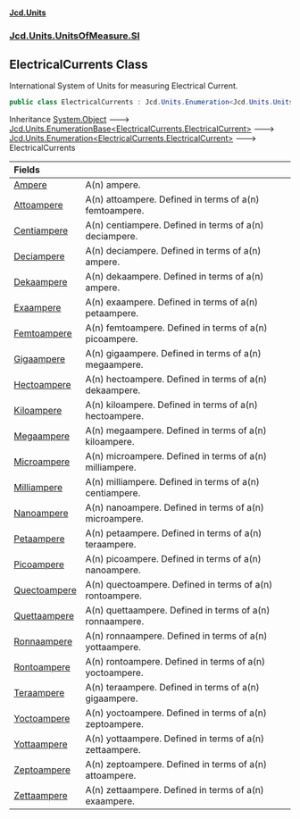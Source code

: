 #### [Jcd.Units](index.md 'index')
### [Jcd.Units.UnitsOfMeasure.SI](Jcd.Units.UnitsOfMeasure.SI.md 'Jcd.Units.UnitsOfMeasure.SI')

## ElectricalCurrents Class

International System of Units for measuring Electrical Current.

```csharp
public class ElectricalCurrents : Jcd.Units.Enumeration<Jcd.Units.UnitsOfMeasure.SI.ElectricalCurrents, Jcd.Units.UnitTypes.ElectricalCurrent>
```

Inheritance [System.Object](https://docs.microsoft.com/en-us/dotnet/api/System.Object 'System.Object') &#129106; [Jcd.Units.EnumerationBase&lt;](Jcd.Units.EnumerationBase_TEnumeration,T_.md 'Jcd.Units.EnumerationBase<TEnumeration,T>')[ElectricalCurrents](Jcd.Units.UnitsOfMeasure.SI.ElectricalCurrents.md 'Jcd.Units.UnitsOfMeasure.SI.ElectricalCurrents')[,](Jcd.Units.EnumerationBase_TEnumeration,T_.md 'Jcd.Units.EnumerationBase<TEnumeration,T>')[ElectricalCurrent](Jcd.Units.UnitTypes.ElectricalCurrent.md 'Jcd.Units.UnitTypes.ElectricalCurrent')[&gt;](Jcd.Units.EnumerationBase_TEnumeration,T_.md 'Jcd.Units.EnumerationBase<TEnumeration,T>') &#129106; [Jcd.Units.Enumeration&lt;](Jcd.Units.Enumeration_TEnumeration,T_.md 'Jcd.Units.Enumeration<TEnumeration,T>')[ElectricalCurrents](Jcd.Units.UnitsOfMeasure.SI.ElectricalCurrents.md 'Jcd.Units.UnitsOfMeasure.SI.ElectricalCurrents')[,](Jcd.Units.Enumeration_TEnumeration,T_.md 'Jcd.Units.Enumeration<TEnumeration,T>')[ElectricalCurrent](Jcd.Units.UnitTypes.ElectricalCurrent.md 'Jcd.Units.UnitTypes.ElectricalCurrent')[&gt;](Jcd.Units.Enumeration_TEnumeration,T_.md 'Jcd.Units.Enumeration<TEnumeration,T>') &#129106; ElectricalCurrents

| Fields | |
| :--- | :--- |
| [Ampere](Jcd.Units.UnitsOfMeasure.SI.ElectricalCurrents.Ampere.md 'Jcd.Units.UnitsOfMeasure.SI.ElectricalCurrents.Ampere') | A(n) ampere. |
| [Attoampere](Jcd.Units.UnitsOfMeasure.SI.ElectricalCurrents.Attoampere.md 'Jcd.Units.UnitsOfMeasure.SI.ElectricalCurrents.Attoampere') | A(n) attoampere. Defined in terms of a(n) femtoampere. |
| [Centiampere](Jcd.Units.UnitsOfMeasure.SI.ElectricalCurrents.Centiampere.md 'Jcd.Units.UnitsOfMeasure.SI.ElectricalCurrents.Centiampere') | A(n) centiampere. Defined in terms of a(n) deciampere. |
| [Deciampere](Jcd.Units.UnitsOfMeasure.SI.ElectricalCurrents.Deciampere.md 'Jcd.Units.UnitsOfMeasure.SI.ElectricalCurrents.Deciampere') | A(n) deciampere. Defined in terms of a(n) ampere. |
| [Dekaampere](Jcd.Units.UnitsOfMeasure.SI.ElectricalCurrents.Dekaampere.md 'Jcd.Units.UnitsOfMeasure.SI.ElectricalCurrents.Dekaampere') | A(n) dekaampere. Defined in terms of a(n) ampere. |
| [Exaampere](Jcd.Units.UnitsOfMeasure.SI.ElectricalCurrents.Exaampere.md 'Jcd.Units.UnitsOfMeasure.SI.ElectricalCurrents.Exaampere') | A(n) exaampere. Defined in terms of a(n) petaampere. |
| [Femtoampere](Jcd.Units.UnitsOfMeasure.SI.ElectricalCurrents.Femtoampere.md 'Jcd.Units.UnitsOfMeasure.SI.ElectricalCurrents.Femtoampere') | A(n) femtoampere. Defined in terms of a(n) picoampere. |
| [Gigaampere](Jcd.Units.UnitsOfMeasure.SI.ElectricalCurrents.Gigaampere.md 'Jcd.Units.UnitsOfMeasure.SI.ElectricalCurrents.Gigaampere') | A(n) gigaampere. Defined in terms of a(n) megaampere. |
| [Hectoampere](Jcd.Units.UnitsOfMeasure.SI.ElectricalCurrents.Hectoampere.md 'Jcd.Units.UnitsOfMeasure.SI.ElectricalCurrents.Hectoampere') | A(n) hectoampere. Defined in terms of a(n) dekaampere. |
| [Kiloampere](Jcd.Units.UnitsOfMeasure.SI.ElectricalCurrents.Kiloampere.md 'Jcd.Units.UnitsOfMeasure.SI.ElectricalCurrents.Kiloampere') | A(n) kiloampere. Defined in terms of a(n) hectoampere. |
| [Megaampere](Jcd.Units.UnitsOfMeasure.SI.ElectricalCurrents.Megaampere.md 'Jcd.Units.UnitsOfMeasure.SI.ElectricalCurrents.Megaampere') | A(n) megaampere. Defined in terms of a(n) kiloampere. |
| [Microampere](Jcd.Units.UnitsOfMeasure.SI.ElectricalCurrents.Microampere.md 'Jcd.Units.UnitsOfMeasure.SI.ElectricalCurrents.Microampere') | A(n) microampere. Defined in terms of a(n) milliampere. |
| [Milliampere](Jcd.Units.UnitsOfMeasure.SI.ElectricalCurrents.Milliampere.md 'Jcd.Units.UnitsOfMeasure.SI.ElectricalCurrents.Milliampere') | A(n) milliampere. Defined in terms of a(n) centiampere. |
| [Nanoampere](Jcd.Units.UnitsOfMeasure.SI.ElectricalCurrents.Nanoampere.md 'Jcd.Units.UnitsOfMeasure.SI.ElectricalCurrents.Nanoampere') | A(n) nanoampere. Defined in terms of a(n) microampere. |
| [Petaampere](Jcd.Units.UnitsOfMeasure.SI.ElectricalCurrents.Petaampere.md 'Jcd.Units.UnitsOfMeasure.SI.ElectricalCurrents.Petaampere') | A(n) petaampere. Defined in terms of a(n) teraampere. |
| [Picoampere](Jcd.Units.UnitsOfMeasure.SI.ElectricalCurrents.Picoampere.md 'Jcd.Units.UnitsOfMeasure.SI.ElectricalCurrents.Picoampere') | A(n) picoampere. Defined in terms of a(n) nanoampere. |
| [Quectoampere](Jcd.Units.UnitsOfMeasure.SI.ElectricalCurrents.Quectoampere.md 'Jcd.Units.UnitsOfMeasure.SI.ElectricalCurrents.Quectoampere') | A(n) quectoampere. Defined in terms of a(n) rontoampere. |
| [Quettaampere](Jcd.Units.UnitsOfMeasure.SI.ElectricalCurrents.Quettaampere.md 'Jcd.Units.UnitsOfMeasure.SI.ElectricalCurrents.Quettaampere') | A(n) quettaampere. Defined in terms of a(n) ronnaampere. |
| [Ronnaampere](Jcd.Units.UnitsOfMeasure.SI.ElectricalCurrents.Ronnaampere.md 'Jcd.Units.UnitsOfMeasure.SI.ElectricalCurrents.Ronnaampere') | A(n) ronnaampere. Defined in terms of a(n) yottaampere. |
| [Rontoampere](Jcd.Units.UnitsOfMeasure.SI.ElectricalCurrents.Rontoampere.md 'Jcd.Units.UnitsOfMeasure.SI.ElectricalCurrents.Rontoampere') | A(n) rontoampere. Defined in terms of a(n) yoctoampere. |
| [Teraampere](Jcd.Units.UnitsOfMeasure.SI.ElectricalCurrents.Teraampere.md 'Jcd.Units.UnitsOfMeasure.SI.ElectricalCurrents.Teraampere') | A(n) teraampere. Defined in terms of a(n) gigaampere. |
| [Yoctoampere](Jcd.Units.UnitsOfMeasure.SI.ElectricalCurrents.Yoctoampere.md 'Jcd.Units.UnitsOfMeasure.SI.ElectricalCurrents.Yoctoampere') | A(n) yoctoampere. Defined in terms of a(n) zeptoampere. |
| [Yottaampere](Jcd.Units.UnitsOfMeasure.SI.ElectricalCurrents.Yottaampere.md 'Jcd.Units.UnitsOfMeasure.SI.ElectricalCurrents.Yottaampere') | A(n) yottaampere. Defined in terms of a(n) zettaampere. |
| [Zeptoampere](Jcd.Units.UnitsOfMeasure.SI.ElectricalCurrents.Zeptoampere.md 'Jcd.Units.UnitsOfMeasure.SI.ElectricalCurrents.Zeptoampere') | A(n) zeptoampere. Defined in terms of a(n) attoampere. |
| [Zettaampere](Jcd.Units.UnitsOfMeasure.SI.ElectricalCurrents.Zettaampere.md 'Jcd.Units.UnitsOfMeasure.SI.ElectricalCurrents.Zettaampere') | A(n) zettaampere. Defined in terms of a(n) exaampere. |
